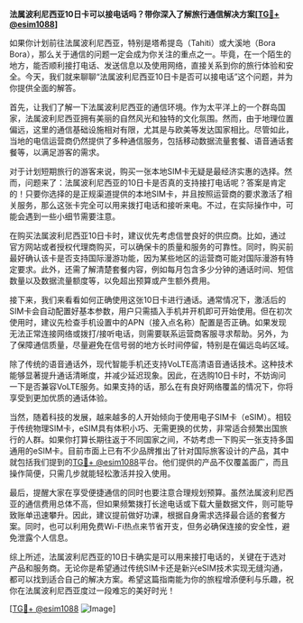 **法属波利尼西亚10日卡可以接电话吗？带你深入了解旅行通信解决方案[[TG💪+ @esim1088](https://t.me/s/esim1088)]**

如果你计划前往法属波利尼西亚，特别是塔希提岛（Tahiti）或大溪地（Bora Bora），那么关于通信的问题一定会成为你关注的重点之一。毕竟，在一个陌生的地方，能否顺利接打电话、发送信息以及使用网络，直接关系到你的旅行体验和安全。今天，我们就来聊聊“法属波利尼西亚10日卡是否可以接电话”这个问题，并为你提供全面的解答。

首先，让我们了解一下法属波利尼西亚的通信环境。作为太平洋上的一个群岛国家，法属波利尼西亚拥有美丽的自然风光和独特的文化氛围。然而，由于地理位置偏远，这里的通信基础设施相对有限，尤其是与欧美等发达国家相比。尽管如此，当地的电信运营商仍然提供了多种通信服务，包括移动数据流量套餐、语音通话套餐等，以满足游客的需求。

对于计划短期旅行的游客来说，购买一张本地SIM卡无疑是最经济实惠的选择。然而，问题来了：法属波利尼西亚的10日卡是否真的支持接打电话呢？答案是肯定的！只要你选择的是正规渠道提供的本地SIM卡，并且按照运营商的要求激活了相关服务，那么这张卡完全可以用来拨打电话和接听来电。不过，在实际操作中，可能会遇到一些小细节需要注意。

在购买法属波利尼西亚10日卡时，建议优先考虑信誉良好的供应商。比如，通过官方网站或者授权代理商购买，可以确保卡的质量和服务的可靠性。同时，购买前最好确认该卡是否支持国际漫游功能，因为某些地区的运营商可能对国际漫游有特定要求。此外，还需了解清楚套餐内容，例如每月包含多少分钟的通话时间、短信数量以及数据流量额度等，以免超出预算或产生额外费用。

接下来，我们来看看如何正确使用这张10日卡进行通话。通常情况下，激活后的SIM卡会自动配置好基本参数，用户只需插入手机并开机即可开始使用。但在初次使用时，建议先检查手机设置中的APN（接入点名称）配置是否正确。如果发现无法正常连接网络或拨打/接听电话，则需要联系运营商客服寻求帮助。另外，为了保障通信质量，尽量避免在信号弱的地方长时间停留，特别是在偏远岛屿区域。

除了传统的语音通话外，现代智能手机还支持VoLTE高清语音通话技术。这种技术能够显著提升通话清晰度，并减少延迟现象。因此，在选购10日卡时，不妨询问一下是否兼容VoLTE服务。如果支持的话，那么在有良好网络覆盖的情况下，你将享受到更加优质的通话体验。

当然，随着科技的发展，越来越多的人开始倾向于使用电子SIM卡（eSIM）。相较于传统物理SIM卡，eSIM具有体积小巧、无需更换的优势，非常适合频繁出国旅行的人群。如果你打算长期往返于不同国家之间，不妨考虑一下购买一张支持多国通用的eSIM卡。目前市面上已有不少品牌推出了针对国际旅客设计的产品，其中就包括我们提到的[TG💪+ @esim1088](https://t.me/s/esim1088)平台。他们提供的产品不仅覆盖面广，而且操作简便，只需几步就能轻松激活并投入使用。

最后，提醒大家在享受便捷通信的同时也要注意合理规划预算。虽然法属波利尼西亚的通信费用总体不高，但如果频繁拨打长途电话或下载大量数据文件，则可能导致账单迅速攀升。因此，建议提前做好功课，根据自身需求选择最合适的套餐方案。同时，也可以利用免费Wi-Fi热点来节省开支，但务必确保连接的安全性，避免泄露个人信息。

综上所述，法属波利尼西亚的10日卡确实是可以用来接打电话的，关键在于选对产品和服务商。无论你是希望通过传统SIM卡还是新兴eSIM技术实现无缝沟通，都可以找到适合自己的解决方案。希望这篇指南能为你的旅程增添便利与乐趣，祝你在法属波利尼西亚度过一段难忘的美好时光！

[[TG💪+ @esim1088](https://t.me/s/esim1088) ![Image](https://i.postimg.cc/4NQfJmqS/Snipaste-2025-05-13-00-14-12.png)]